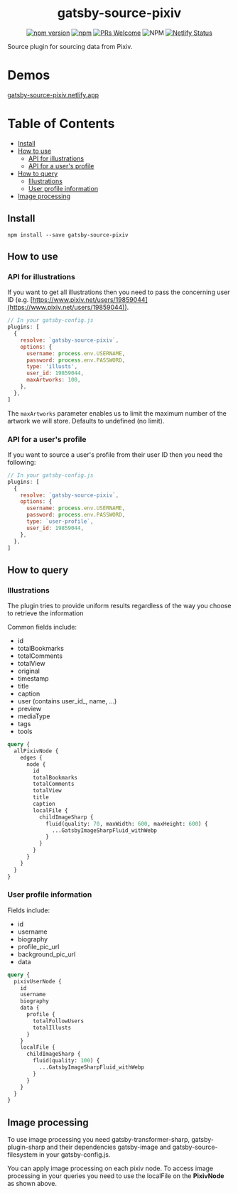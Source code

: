 <div align="center">
<h1>gatsby-source-pixiv</h1>

[![npm version](https://badge.fury.io/js/gatsby-source-pixiv.svg)](https://www.npmjs.com/package/gatsby-source-pixiv)
[![npm](https://img.shields.io/npm/dw/gatsby-source-pixiv.svg)](https://www.npmjs.com/package/gatsby-source-pixiv)
[![PRs Welcome](https://img.shields.io/badge/PRs-welcome-brightgreen.svg?style=flat-square)](http://makeapullrequest.com)
![NPM](https://img.shields.io/npm/l/gatsby-source-pixiv.svg)
[![Netlify Status](https://api.netlify.com/api/v1/badges/fb6813a0-085c-4059-ace5-0a644ee57b13/deploy-status)](https://gatsby-source-pixiv.netlify.app/)
</div>

Source plugin for sourcing data from Pixiv.

# Demos

[gatsby-source-pixiv.netlify.app](https://gatsby-source-pixiv.netlify.app)

# Table of Contents

- [Install](#install)
- [How to use](#how-to-use)
  - [API for illustrations](#api-for-illustrations)
  - [API for a user's profile](#api-for-a-users-profile)
- [How to query](#how-to-query)
  - [Illustrations](#illustrations)
  - [User profile information](#user-profile-information)
- [Image processing](#image-processing)

## Install

`npm install --save gatsby-source-pixiv`

## How to use

### API for illustrations

If you want to get all illustrations then you need to pass the concerning user ID (e.g. [https://www.pixiv.net/users/19859044](https://www.pixiv.net/users/19859044)).


```javascript
// In your gatsby-config.js
plugins: [
  {
    resolve: `gatsby-source-pixiv`,
    options: {
      username: process.env.USERNAME,
      password: process.env.PASSWORD,
      type: 'illusts',
      user_id: 19859044,
      maxArtworks: 100,
    },
  },
]
```

The `maxArtworks` parameter enables us to limit the maximum number of the artwork we will store. Defaults to undefined (no limit).

### API for a user's profile

If you want to source a user's profile from their user ID then you need the following:

```javascript
// In your gatsby-config.js
plugins: [
  {
    resolve: `gatsby-source-pixiv`,
    options: {
      username: process.env.USERNAME,
      password: process.env.PASSWORD,
      type: `user-profile`,
      user_id: 19859044,
    },
  },
]
```

## How to query

### Illustrations

The plugin tries to provide uniform results regardless of the way you choose to retrieve the information

Common fields include:

- id
- totalBookmarks
- totalComments
- totalView
- original
- timestamp
- title
- caption
- user (contains user_id_, name, ...)
- preview
- mediaType
- tags
- tools

```graphql
query {
  allPixivNode {
    edges {
      node {
        id
        totalBookmarks
        totalComments
        totalView
        title
        caption
        localFile {
          childImageSharp {
            fluid(quality: 70, maxWidth: 600, maxHeight: 600) {
              ...GatsbyImageSharpFluid_withWebp
            }
          }
        }
      }
    }
  }
}
```

### User profile information

Fields include:

- id
- username
- biography
- profile_pic_url
- background_pic_url
- data

```graphql
query {
  pixivUserNode {
    id
    username
    biography
    data {
      profile {
        totalFollowUsers
        totalIllusts
      }
    }
    localFile {
      childImageSharp {
        fluid(quality: 100) {
          ...GatsbyImageSharpFluid_withWebp
        }
      }
    }
  }
}
```

## Image processing

To use image processing you need gatsby-transformer-sharp, gatsby-plugin-sharp and their dependencies gatsby-image and gatsby-source-filesystem in your gatsby-config.js.

You can apply image processing on each pixiv node. To access image processing in your queries you need to use the localFile on the **PixivNode** as shown above.
